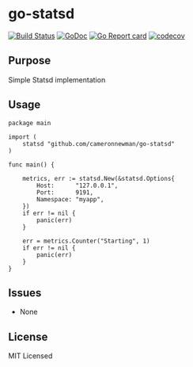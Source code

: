 # go-statsd

[![Build Status][1]][2]
[![GoDoc][3]][4]
[![Go Report card][5]][6]
[![codecov][7]][8]

[1]: https://github.com/cameronnewman/go-statsd/workflows/Continuous%20Integration/badge.svg
[2]: https://github.com/cameronnewman/go-statsd/actions
[3]: https://godoc.org/github.com/cameronnewman/go-statsd?status.svg
[4]: http://godoc.org/github.com/cameronnewman/go-statsd
[5]: https://goreportcard.com/badge/github.com/cameronnewman/go-statsd
[6]: https://goreportcard.com/report/github.com/cameronnewman/go-statsd
[7]: https://codecov.io/gh/cameronnewman/go-statsd/branch/master/graph/badge.svg
[8]: https://codecov.io/gh/cameronnewman/go-statsd

## Purpose

Simple Statsd implementation

## Usage

```golang
package main

import (
    statsd "github.com/cameronnewman/go-statsd"
)

func main() {

    metrics, err := statsd.New(&statsd.Options{
        Host:      "127.0.0.1",
        Port:      9191,
        Namespace: "myapp",
    })
    if err != nil {
        panic(err)
    }

    err = metrics.Counter("Starting", 1)
    if err != nil {
        panic(err)
    }
}
```

## Issues

* None

## License

MIT Licensed
